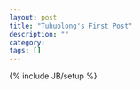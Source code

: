 ```yaml
---
layout: post
title: "Tuhuolong's First Post"
description: ""
category: 
tags: []
---
```

{% include JB/setup %}
